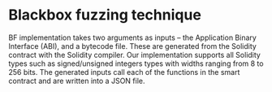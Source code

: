 # Blackbox fuzzing technique 

BF implementation takes two arguments as inputs – the Application Binary Interface (ABI), and a bytecode file. These are generated from the Solidity contract with
the Solidity compiler.  Our implementation supports all Solidity types such as signed/unsigned integers types with widths ranging from 8 to 256 bits. The generated
inputs call each of the functions in the smart contract and are written into a JSON file.
